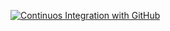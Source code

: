 [![Continuos Integration with GitHub](https://github.com/vitheka/ms01-all-microservices-action/actions/workflows/docker-publish.yml/badge.svg)](https://github.com/vitheka/ms01-all-microservices-action/actions/workflows/docker-publish.yml)
